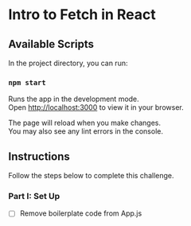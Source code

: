 # Intro to Fetch in React

## Available Scripts

In the project directory, you can run:

### `npm start`

Runs the app in the development mode.\
Open [http://localhost:3000](http://localhost:3000) to view it in your browser.

The page will reload when you make changes.\
You may also see any lint errors in the console.

## Instructions

Follow the steps below to complete this challenge.

### Part I: Set Up
- [ ] Remove boilerplate code from App.js 